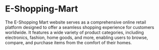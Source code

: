 # E-Shopping-Mart
The E-Shopping Mart website serves as a comprehensive online retail platform designed to offer a seamless shopping experience for customers worldwide. It features a wide variety of product categories, including electronics, fashion, home goods, and more, enabling users to browse, compare, and purchase items from the comfort of their homes. 
